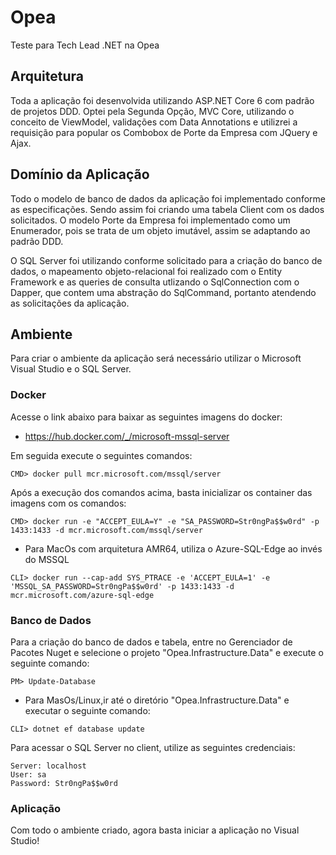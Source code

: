 # Opea
Teste para Tech Lead .NET na Opea

## Arquitetura

Toda a aplicação foi desenvolvida utilizando ASP.NET Core 6 com padrão de projetos DDD. Optei pela Segunda Opção, MVC Core, utilizando o conceito de ViewModel, validações com Data Annotations e utilizrei a requisição para popular os Combobox de Porte da Empresa com JQuery e Ajax.

## Domínio da Aplicação

Todo o modelo de banco de dados da aplicação foi implementado conforme as especificações. Sendo assim foi criando uma tabela Client com os dados solicitados. O modelo Porte da Empresa foi implementado como um Enumerador, pois se trata de um objeto imutável, assim se adaptando ao padrão DDD.

O SQL Server foi utilizando conforme solicitado para a criação do banco de dados, o mapeamento objeto-relacional foi realizado com o Entity Framework e as queries de consulta utlizando o SqlConnection com o Dapper, que contem uma abstração do SqlCommand, portanto atendendo as solicitações da aplicação.

## Ambiente

Para criar o ambiente da aplicação será necessário utilizar o Microsoft Visual Studio e o SQL Server.

### Docker
Acesse o link abaixo para baixar as seguintes imagens do docker:
* https://hub.docker.com/_/microsoft-mssql-server

Em seguida execute o seguintes comandos:
```
CMD> docker pull mcr.microsoft.com/mssql/server
```
Após a execução dos comandos acima, basta inicializar os container das imagens com os comandos:
```
CMD> docker run -e "ACCEPT_EULA=Y" -e "SA_PASSWORD=Str0ngPa$$w0rd" -p 1433:1433 -d mcr.microsoft.com/mssql/server
```
* Para MacOs com arquitetura AMR64, utiliza o Azure-SQL-Edge ao invés do MSSQL
```
CLI> docker run --cap-add SYS_PTRACE -e 'ACCEPT_EULA=1' -e 'MSSQL_SA_PASSWORD=Str0ngPa$$w0rd' -p 1433:1433 -d mcr.microsoft.com/azure-sql-edge
```
### Banco de Dados
Para a criação do banco de dados e tabela, entre no Gerenciador de Pacotes Nuget e selecione o projeto "Opea.Infrastructure.Data" e execute o seguinte comando:
```
PM> Update-Database
```
* Para MasOs/Linux,ir até o diretório "Opea.Infrastructure.Data" e executar o seguinte comando:
```
CLI> dotnet ef database update
```
Para acessar o SQL Server no client, utilize as seguintes credenciais:
```
Server: localhost
User: sa
Password: Str0ngPa$$w0rd
```
### Aplicação
Com todo o ambiente criado, agora basta iniciar a aplicação no Visual Studio!

